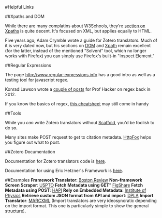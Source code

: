 #Helpful Links


##Xpaths and DOM

While there are many complatins about W3Schools, they're [section on Xpaths](http://www.w3schools.com/xpath/) is quite decent. It's focused on XML, but applies equally to HTML. 

Five years ago, Adam Crymble wrote a guide for Zotero translators. Much of it is very dated now, but his sections on [DOM](http://niche-canada.org/member-projects/zotero-guide/chapter4.html) and [Xpath](http://niche-canada.org/member-projects/zotero-guide/chapter5.html) remain excellent (for the latter, instead of the mentioned "Solvent" tool, which no longer works with Firefox) you can simply use Firefox's built-in "Inspect Element."

##Regular Expressions

The page http://www.regular-expressions.info has a good intro as well as a testing tool for javascript regex.

Konrad Lawson wrote a [couple of posts](http://chronicle.com/blogs/profhacker/tag/regex) for Prof Hacker on regex back in 2012.

If you know the basics of regex, [this cheatsheet](http://www.cheatography.com/davechild/cheat-sheets/regular-expressions/) may still come in handy


##Tools

While you _can_ write Zotero translators without [Scaffold](https://www.zotero.org/support/dev/translators/scaffold), you'd be foolish to do so. 

Many sites make POST request to get to citation metadata. [HttpFox](https://addons.mozilla.org/en-US/firefox/addon/httpfox/) helps you figure out what to post.

##Zotero Documentation

Documentation for Zotero translators code is [here](https://www.zotero.org/support/dev/translators/coding).

Documentation for using Eric Hetzner's Framework is [here](https://www.zotero.org/support/dev/translators/framework).

##Examples
**Framework Translator**: [Boston Review](https://github.com/zotero/translators/blob/master/Boston%20Review.js)
**Non-framework Screen Scraper**: [USPTO](https://github.com/zotero/translators/blob/master/Patents%20-%20USPTO.js)
**Fetch Metadata using GET**" [FigShare](https://github.com/zotero/translators/blob/master/Figshare.js)
**Fetch Metadata using POST**: [HAPI](https://github.com/zotero/translators/blob/master/Hispanic-American%20Periodical%20Index%20%28Beta%29.js)
**Rely on Embedded Metadata**: [Institute of Physics](https://github.com/zotero/translators/blob/master/Institute%20of%20Physics.js)
**Retrieve custom JSON format from API and import**: [DPLA](https://github.com/zotero/translators/blob/master/DPLA.js)
**Import Translator**: [MARCXML](https://github.com/zotero/translators/blob/master/MARCXML.js) (Import translators are very ideosyncratic depending on the import format. This one is particularly simple to show the general structure).






